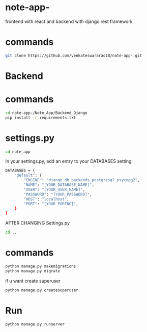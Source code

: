 # note-app-
frontend with react and backend with django rest framework
# commands
```bash
git clone https://github.com/venkateswararao10/note-app-.git
```
# Backend

# commands
```bash
cd note-app-/Note_App/Backend_Django
pip install -r requirements.txt
```
# settings.py
```bash
cd note_app
```
In your settings.py, add an entry to your DATABASES setting:

```bash
DATABASES = {
    "default": {
        "ENGINE": "django.db.backends.postgresql_psycopg2",
        "NAME": "[YOUR_DATABASE_NAME]",
        "USER": "[YOUR_USER_NAME]",
        "PASSWORD": "[YOUR_PASSWORD]",
        "HOST": "localhost",
        "PORT": "[YOUR_PORTNO]",
    }
}
```
AFTER CHANGING Settings.py
```bash
cd ..
```
# commands
```bash
python manage.py makemigrations
python manage.py migrate
```
if u want create superuser
```bash
python manage.py createsuperuser
```
# Run 
```bash
python manage.py runserver
```
